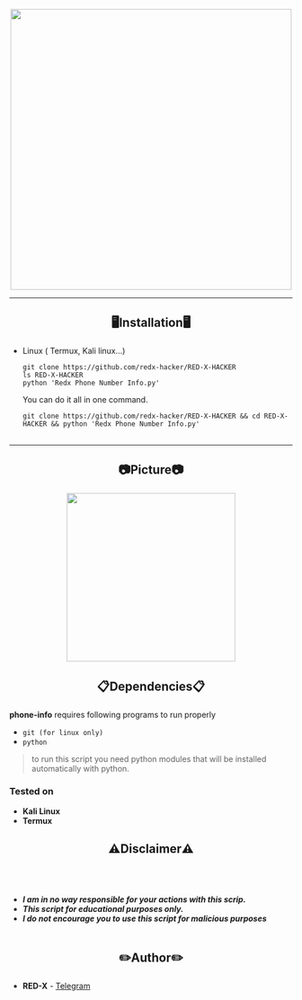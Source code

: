 

<p align="center">
<img src="https://ibb.co/KhpFCJQ", width="500", height="500">
</p>

-----
<h2><p align="center">🖥️Installation🖥️</p></h2>

- Linux ( Termux, Kali linux...) 
  ```
  git clone https://github.com/redx-hacker/RED-X-HACKER
  ls RED-X-HACKER
  python 'Redx Phone Number Info.py'
  ```
  You can do it all in one command.
  ```
  git clone https://github.com/redx-hacker/RED-X-HACKER && cd RED-X-HACKER && python 'Redx Phone Number Info.py'
  ```
##
-----

<h2><p align="center">📷Picture📷</p></h2>
<p align="center">
<img src="https://t.me/REDX_HACKING/169", width="300", height="300">
</p>

 <h2><p align="center">📋Dependencies📋</p></h2>

<b>phone-info</b> requires following programs to run properly 
- `git (for linux only)`
- `python`

> to run this script you need python modules that will be installed automatically with python.
</details>

  <summary><h3>Tested on</h3></summary>

- **Kali Linux**
- **Termux**

<h2><p align="center">⚠️Disclaimer⚠️</p></h2>

<br><br>
* ***I am in no way responsible for your actions with this scrip.***
* ***This script for educational purposes only.***
* ***I do not encourage you to use this script for malicious purposes***
<br><br>

## <h2><p align="center">✏️Author✏️</p></h2>
* **RED-X** - [Telegram](https://t.me/REDX_HACKING)
